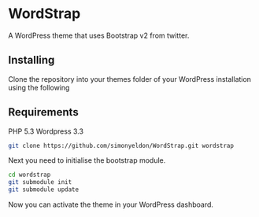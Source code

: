 # WordStrap
A WordPress theme that uses Bootstrap v2 from twitter.

## Installing
Clone the repository into your themes folder of your WordPress installation using the following

## Requirements
PHP 5.3
Wordpress 3.3

```sh
git clone https://github.com/simonyeldon/WordStrap.git wordstrap
```

Next you need to initialise the bootstrap module.

```sh
cd wordstrap
git submodule init
git submodule update
```

Now you can activate the theme in your WordPress dashboard.

